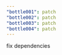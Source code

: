 ```yaml
---
"bottle001": patch
"bottle002": patch
"bottle003": patch
"bottle004": patch
---
```


fix dependencies
